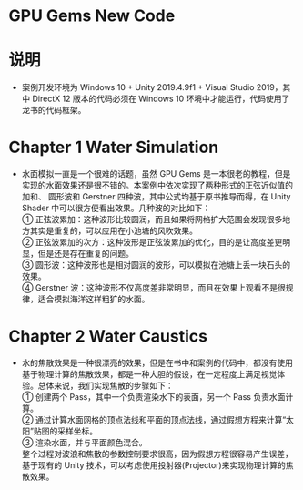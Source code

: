# GPU Gems New Code

# 说明
* 案例开发环境为 Windows 10 + Unity 2019.4.9f1 + Visual Studio 2019，其中 DirectX 12 版本的代码必须在 Windows 10 环境中才能运行，代码使用了龙书的代码框架。

# Chapter 1 Water Simulation
* 水面模拟一直是一个很难的话题，虽然 GPU Gems 是一本很老的教程，但是实现的水面效果还是很不错的。本案例中依次实现了两种形式的正弦近似值的加和、
圆形波和 Gerstner 四种波，其中公式均基于原书推导而得，在 Unity Shader 中可以很方便看出效果。几种波的对比如下：  
① 正弦波累加：这种波形比较圆润，而且如果将网格扩大范围会发现很多地方其实是重复的，可以应用在小池塘的风吹效果。  
② 正弦波累加的次方：这种波形是正弦波累加的优化，目的是让高度差更明显，但是还是存在重复的问题。  
③ 圆形波：这种波形也是相对圆润的波形，可以模拟在池塘上丢一块石头的效果。  
④ Gerstner 波：这种波形不仅高度差非常明显，而且在效果上观看不是很规律，适合模拟海洋这样粗犷的水面。

# Chapter 2 Water Caustics
* 水的焦散效果是一种很漂亮的效果，但是在书中和案例的代码中，都没有使用基于物理计算的焦散效果，都是一种大胆的假设，在一定程度上满足视觉体验。总体来说，我们实现焦散的步骤如下：  
① 创建两个 Pass，其中一个负责渲染水下的表面，另一个 Pass 负责水面计算。  
② 通过计算水面网格的顶点法线和平面的顶点法线，通过假想方程来计算“太阳”贴图的采样坐标。  
③ 渲染水面，并与平面颜色混合。  
整个过程对波浪和焦散的参数控制要求很高，因为假想方程很容易产生误差，基于现有的 Unity 技术，可以考虑使用投射器(Projector)来实现物理计算的焦散效果。
